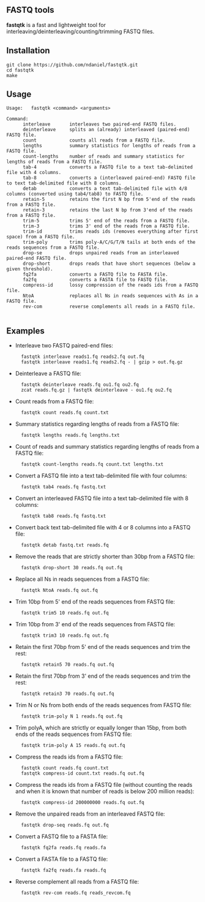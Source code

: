 FASTQ tools
------------

**fastqtk** is a fast and lightweight tool for interleaving/deinterleaving/counting/trimming FASTQ files.

Installation
------------

```
git clone https://github.com/ndaniel/fastqtk.git
cd fastqtk
make
```

Usage
-----
```
Usage:   fastqtk <command> <arguments>

Command:
      interleave       interleaves two paired-end FASTQ files.
      deinterleave     splits an (already) interleaved (paired-end) FASTQ file.
      count            counts all reads from a FASTQ file.
      lengths          summary statistics for lengths of reads from a FASTQ file.
      count-lengths    number of reads and summary statistics for lengths of reads from a FASTQ file.
      tab-4            converts a FASTQ file to a text tab-delimited file with 4 columns.
      tab-8            converts a (interleaved paired-end) FASTQ file to text tab-delimited file with 8 columns.
      detab            converts a text tab-delimited file with 4/8 columns (converted using tab4/tab8) to FASTQ file.
      retain-5         retains the first N bp from 5'end of the reads from a FASTQ file.
      retain-3         retains the last N bp from 3'end of the reads from a FASTQ file.
      trim-5           trims 5' end of the reads from a FASTQ file.
      trim-3           trims 3' end of the reads from a FASTQ file.
      trim-id          trims reads ids (removes everything after first space) from a FASTQ file.
      trim-poly        trims poly-A/C/G/T/N tails at both ends of the reads sequences from a FASTQ file.
      drop-se          drops unpaired reads from an interleaved paired-end FASTQ file.
      drop-short       drops reads that have short sequences (below a given threshold).
      fq2fa            converts a FASTQ file to FASTA file.
      fa2fq            converts a FASTA file to FASTQ file.
      compress-id      lossy compression of the reads ids from a FASTQ file.
      NtoA             replaces all Ns in reads sequences with As in a FASTQ file.
      rev-com          reverse complements all reads in a FASTQ file.


```

Examples
--------------

* Interleave two FASTQ paired-end files:

        fastqtk interleave reads1.fq reads2.fq out.fq
        fastqtk interleave reads1.fq reads2.fq - | gzip > out.fq.gz

* Deinterleave a FASTQ file:

        fastqtk deinterleave reads.fq ou1.fq ou2.fq
        zcat reads.fq.gz | fastqtk deinterleave - ou1.fq ou2.fq

* Count reads from a FASTQ file:

        fastqtk count reads.fq count.txt

* Summary statistics regarding lengths of reads from a FASTQ file:

        fastqtk lengths reads.fq lengths.txt

* Count of reads and summary statistics regarding lengths of reads from a FASTQ file:

        fastqtk count-lengths reads.fq count.txt lengths.txt

* Convert a FASTQ file into a text tab-delimited file with four columns:

        fastqtk tab4 reads.fq fastq.txt
        
* Convert an interleaved FASTQ file into a text tab-delimited file with 8 columns:

        fastqtk tab8 reads.fq fastq.txt

* Convert back text tab-delimited file with 4 or 8 columns into a FASTQ file:

        fastqtk detab fastq.txt reads.fq

* Remove the reads that are strictly shorter than 30bp from a FASTQ file:

        fastqtk drop-short 30 reads.fq out.fq
        
* Replace all Ns in reads sequences from a FASTQ file:

        fastqtk NtoA reads.fq out.fq

* Trim 10bp from 5' end of the reads sequences from FASTQ file:

        fastqtk trim5 10 reads.fq out.fq
        
* Trim 10bp from 3' end of the reads sequences from FASTQ file:

        fastqtk trim3 10 reads.fq out.fq
        
* Retain the first 70bp from 5' end of the reads sequences and trim the rest:

        fastqtk retain5 70 reads.fq out.fq
        
* Retain the first 70bp from 3' end of the reads sequences and trim the rest:

        fastqtk retain3 70 reads.fq out.fq
        
* Trim N or Ns from both ends of the reads sequences from FASTQ file:

        fastqtk trim-poly N 1 reads.fq out.fq

* Trim polyA, which are strictly or equally longer than 15bp, from both ends of the reads sequences from FASTQ file:

        fastqtk trim-poly A 15 reads.fq out.fq

* Compress the reads ids from a FASTQ file:

        fastqtk count reads.fq count.txt
        fastqtk compress-id count.txt reads.fq out.fq
        
* Compress the reads ids from a FASTQ file (without counting the reads and when it is known that number of reads is below 200 million reads):

        fastqtk compress-id 200000000 reads.fq out.fq
        
* Remove the unpaired reads from an interleaved FASTQ file:

        fastqtk drop-seq reads.fq out.fq

* Convert a FASTQ file to a FASTA file:

        fastqtk fq2fa reads.fq reads.fa

* Convert a FASTA file to a FASTQ file:

        fastqtk fa2fq reads.fa reads.fq
        
* Reverse complement all reads from a FASTQ file:

        fastqtk rev-com reads.fq reads_revcom.fq
        
        
        
